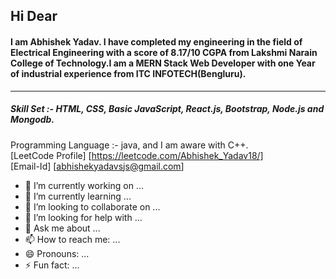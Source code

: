 ## Hi Dear

#### I am Abhishek Yadav. I have completed my engineering in the field of Electrical Engineering with a score of 8.17/10 CGPA from Lakshmi Narain College of Technology.I am a MERN Stack Web Developer with one Year of industrial experience from ITC INFOTECH(Bengluru).
---
##### Skill Set :-  HTML, CSS, Basic JavaScript, React.js, Bootstrap, Node.js and Mongodb.
Programming Language :- java, and I am aware with C++. </br>
[LeetCode Profile]  [https://leetcode.com/Abhishek_Yadav18/] </br>
[Email-Id]  [abhishekyadavsjs@gmail.com] </br>



- 🔭 I’m currently working on ...
- 🌱 I’m currently learning ...
- 👯 I’m looking to collaborate on ...
- 🤔 I’m looking for help with ...
- 💬 Ask me about ...
- 📫 How to reach me: ...
- 😄 Pronouns: ...
- ⚡ Fun fact: ...
